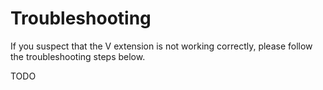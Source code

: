 # Troubleshooting

If you suspect that the V extension is not working correctly, please follow the
troubleshooting steps below.

TODO
